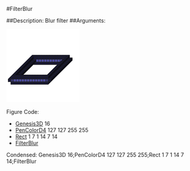 #FilterBlur

##Description: Blur filter
##Arguments: 

![](FilterBlur.png)

Figure Code:
- [Genesis3D](Genesis3D.md) 16
- [PenColorD4](PenColorD4.md) 127 127 255 255
- [Rect](Rect.md) 1 7 1 14 7 14
- [FilterBlur](FilterBlur.md)

Condensed: Genesis3D 16;PenColorD4 127 127 255 255;Rect 1 7 1 14 7 14;FilterBlur

